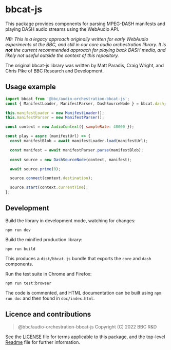 # bbcat-js

This package provides components for parsing MPEG-DASH manifests and playing DASH audio streams using the WebAudio API.

_NB: This is a legacy approach originally written for early WebAudio experiments at the BBC, and still in our core audio orchestration library. It is **not** the current recommended approach for playing back DASH media, and likely not useful outside the context of this repository._

The original bbcat-js library was written by Matt Paradis, Craig Wright, and Chris Pike of BBC Research and Development.

## Usage example

```js
import bbcat from '@bbc/audio-orchestration-bbcat-js';
const { ManifestLoader, ManifestParser, DashSourceNode } = bbcat.dash;

this.manifestLoader = new ManifestLoader();
this.manifestParser = new ManifestParser();

const context = new AudioContext({ sampleRate: 48000 });

const play = async (manifestUrl) => {
  const manifestBlob = await manifestLoader.load(manifestUrl);

  const manifest = await manifestParser.parse(manifestBlob);
  
  const source = new DashSourceNode(context, manifest);

  await source.prime(0);

  source.connect(context.destination);

  source.start(context.currentTime);
};
```

## Development

Build the library in development mode, watching for changes:

```
npm run dev
```

Build the minified production library:

```
npm run build
```

This produces a `dist/bbcat.js` bundle that exports the `core` and `dash` components.

Run the test suite in Chrome and Firefox:

```
npm run test:browser
```

The code is commented, and HTML documentation can be built using `npm run doc` and then found in `doc/index.html`.

## Licence and contributions

> @bbc/audio-orchestration-bbcat-js
> Copyright (C) 2022 BBC R&D

See the [LICENSE](./LICENSE) file for terms applicable to this package, and the top-level [Readme](../../Readme.md) file for further information.
